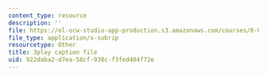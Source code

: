 ```yaml
---
content_type: resource
description: ''
file: https://ol-ocw-studio-app-production.s3.amazonaws.com/courses/8-03sc-physics-iii-vibrations-and-waves-fall-2016/922daba2d7ea58cf930cf3fed404f72e_4ysFC9vd3GE.vtt
file_type: application/x-subrip
resourcetype: Other
title: 3play caption file
uid: 922daba2-d7ea-58cf-930c-f3fed404f72e
---
```

